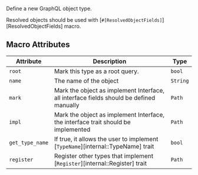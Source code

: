 Define a new GraphQL object type.

Resolved objects should be used with [`#[ResolvedObjectFields]`][ResolvedObjectFields] macro.

## Macro Attributes

| Attribute       | Description                                                                             | Type     |
|-----------------|-----------------------------------------------------------------------------------------|----------|
| `root`          | Mark this type as a root query.                                                         | `bool`   |
| `name`          | The name of the object                                                                  | `String` |
| `mark`          | Mark the object as implement Interface, all interface fields should be defined manually | `Path`   |
| `impl`          | Mark the object as implement Interface, the interface trait should be implemented       | `Path`   | 
| `get_type_name` | If true, it allows the user to implement [`TypeName`][internal::TypeName] trait         | `bool`   |
| `register`      | Register other types that implement [`Register`][internal::Register] trait              | `Path`   |
